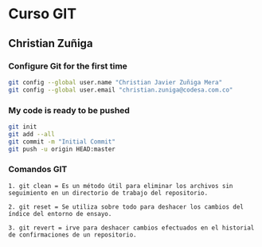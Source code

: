# Curso GIT
## Christian Zuñiga

### Configure Git for the first time

```bash
git config --global user.name "Christian Javier Zuñiga Mera"
git config --global user.email "christian.zuniga@codesa.com.co"

```
### My code is ready to be pushed

```bash
git init
git add --all
git commit -m "Initial Commit"
git push -u origin HEAD:master

```

### Comandos GIT
```
1. git clean = Es un método útil para eliminar los archivos sin seguimiento en un directorio de trabajo del repositorio.

2. git reset = Se utiliza sobre todo para deshacer los cambios del índice del entorno de ensayo.

3. git revert = irve para deshacer cambios efectuados en el historial de confirmaciones de un repositorio.
```